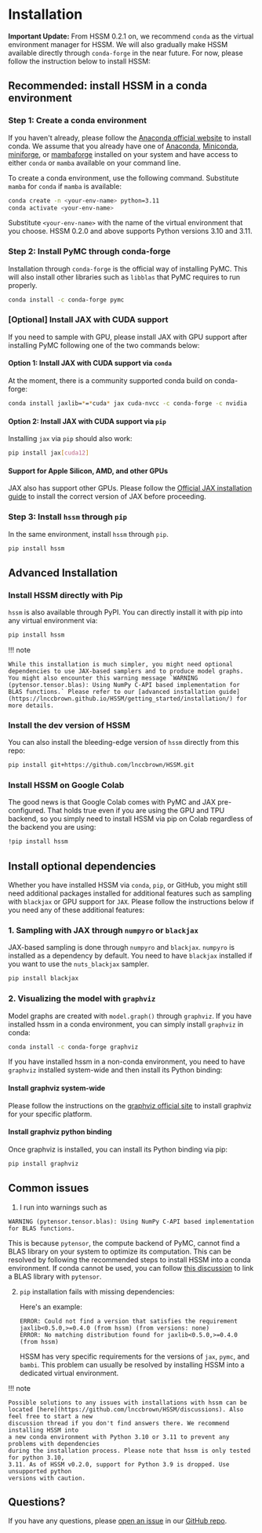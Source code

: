 # Installation

**Important Update:** From HSSM 0.2.1 on, we recommend `conda` as the virtual environment manager for HSSM. We will also gradually make HSSM available directly through `conda-forge` in the near future. For now, please follow the instruction below to install HSSM:

## Recommended: install HSSM in a conda environment

### Step 1: Create a conda environment

If you haven't already, please follow the [Anaconda official website](https://www.anaconda.com/download) to install conda. We assume that you already have one of [Anaconda](https://www.anaconda.com/download), [Miniconda](https://docs.anaconda.com/free/miniconda/index.html), [miniforge](https://github.com/conda-forge/miniforge/releases), or [mambaforge](https://github.com/conda-forge/miniforge/releases) installed on your system and have access to either `conda` or `mamba` available on your command line.

To create a conda environment, use the following command. Substitute `mamba` for `conda` if `mamba` is available:

```bash
conda create -n <your-env-name> python=3.11
conda activate <your-env-name>
```

Substitute `<your-env-name>` with the name of the virtual environment that you choose. HSSM 0.2.0 and above supports Python versions 3.10 and 3.11.

### Step 2: Install PyMC through conda-forge

Installation through `conda-forge` is the official way of installing PyMC. This will also install other libraries such as `libblas` that PyMC requires to run properly.

```bash
conda install -c conda-forge pymc
```

### [Optional] Install JAX with CUDA support

If you need to sample with GPU, please install JAX with GPU support after installing PyMC following one of the two commands below:

#### Option 1: Install JAX with CUDA support via `conda`

At the moment, there is a community supported conda build on conda-forge:

```bash
conda install jaxlib=*=*cuda* jax cuda-nvcc -c conda-forge -c nvidia
```

#### Option 2: Install JAX with CUDA support via `pip`

Installing `jax` via `pip` should also work:

```bash
pip install jax[cuda12]
```

#### Support for Apple Silicon, AMD, and other GPUs

JAX also has support other GPUs. Please follow the [Official JAX installation guide](https://jax.readthedocs.io/en/latest/installation.html) to install the correct version of JAX before proceeding.

### Step 3: Install `hssm` through `pip`

In the same environment, install `hssm` through `pip`.

```bash
pip install hssm
```

## Advanced Installation

### Install HSSM directly with Pip

`hssm` is also available through PyPI. You can directly install it with pip into any virtual environment via:

```bash
pip install hssm
```

!!! note

    While this installation is much simpler, you might need optional dependencies to use JAX-based samplers and to produce model graphs. You might also encounter this warning message `WARNING (pytensor.tensor.blas): Using NumPy C-API based implementation for BLAS functions.` Please refer to our [advanced installation guide](https://lnccbrown.github.io/HSSM/getting_started/installation/) for more details.

### Install the dev version of HSSM

You can also install the bleeding-edge version of `hssm` directly from this repo:

```bash
pip install git+https://github.com/lnccbrown/HSSM.git
```

### Install HSSM on Google Colab

The good news is that Google Colab comes with PyMC and JAX pre-configured. That holds true even if you are using the GPU and TPU backend, so you simply need to install HSSM via pip on Colab regardless of the backend you are using:

```bash
!pip install hssm
```

## Install optional dependencies

Whether you have installed HSSM via `conda`, `pip`, or GitHub, you might still need additional
packages installed for additional features such as sampling with `blackjax` or GPU support
for `JAX`. Please follow the instructions below if you need any of these additional
features:

### 1. Sampling with JAX through `numpyro` or `blackjax`

JAX-based sampling is done through `numpyro` and `blackjax`. `numpyro` is installed as
a dependency by default. You need to have `blackjax` installed if you want to use the
`nuts_blackjax` sampler.

```bash
pip install blackjax
```

### 2. Visualizing the model with `graphviz`

Model graphs are created with `model.graph()` through `graphviz`. If you have installed
hssm in a conda environment, you can simply install `graphviz` in conda:

```bash
conda install -c conda-forge graphviz
```

If you have installed hssm in a non-conda environment, you need to have `graphviz` installed system-wide and then install its Python binding:

#### Install graphviz system-wide

Please follow the instructions on the
[graphviz official site](https://graphviz.org/download/) to install graphviz for your
specific platform.

#### Install graphviz python binding

Once graphviz is installed, you can install its Python binding via pip:

```bash
pip install graphviz
```

## Common issues

1. I run into warnings such as

```
WARNING (pytensor.tensor.blas): Using NumPy C-API based implementation for BLAS functions.
```

   This is because `pytensor`, the compute backend of PyMC, cannot find a BLAS library on your
   system to optimize its computation. This can be resolved by following the recommended
   steps to install HSSM into a conda environment. If conda cannot be used, you can follow
   [this discussion](https://github.com/pymc-devs/pytensor/issues/524) to link a BLAS library
   with `pytensor`.

2. `pip` installation fails with missing dependencies:

   Here's an example:

   ```
   ERROR: Could not find a version that satisfies the requirement jaxlib<0.5.0,>=0.4.0 (from hssm) (from versions: none)
   ERROR: No matching distribution found for jaxlib<0.5.0,>=0.4.0 (from hssm)
   ```

   HSSM has very specific requirements for the versions of `jax`, `pymc`, and `bambi`.
   This problem can usually be resolved by installing HSSM into a dedicated virtual
   environment.

!!! note

    Possible solutions to any issues with installations with hssm can be located [here](https://github.com/lnccbrown/HSSM/discussions). Also feel free to start a new
    discussion thread if you don't find answers there. We recommend installing HSSM into
    a new conda environment with Python 3.10 or 3.11 to prevent any problems with dependencies
    during the installation process. Please note that hssm is only tested for python 3.10,
    3.11. As of HSSM v0.2.0, support for Python 3.9 is dropped. Use unsupported python
    versions with caution.

## Questions?

If you have any questions, please
[open an issue](https://github.com/lnccbrown/HSSM/issues) in our
[GitHub repo](https://github.com/lnccbrown/HSSM).
